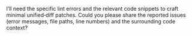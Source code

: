 I’ll need the specific lint errors and the relevant code snippets to craft minimal unified‐diff patches. Could you please share the reported issues (error messages, file paths, line numbers) and the surrounding code context?